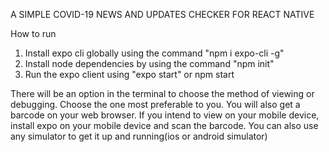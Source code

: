 A SIMPLE COVID-19 NEWS AND UPDATES CHECKER FOR REACT NATIVE

How to run
1. Install expo cli globally using the command "npm i expo-cli -g"
2. Install node dependencies by using the command "npm init"
3. Run the expo client using "expo start" or npm start 

There will be an option in the terminal to choose the method of viewing or debugging. 
Choose the one most preferable to you.
You will also get a barcode on your web browser. 
If you intend to view on your mobile device, install expo on your mobile device and scan the barcode.
You can also use any simulator to get it up and running(ios or android simulator)




 
 
